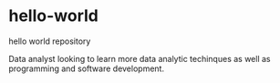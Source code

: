 # hello-world
hello world repository

Data analyst looking to learn more data analytic techinques as well as programming and software development.
